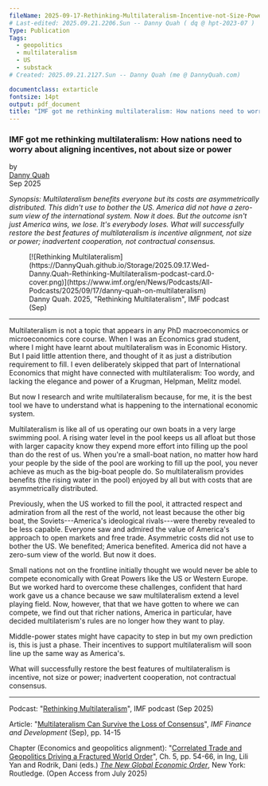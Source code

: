 ```yaml
---
fileName: 2025-09-17-Rethinking-Multilateralism-Incentive-not-Size-Power.md
# Last-edited: 2025.09.21.2206.Sun -- Danny Quah ( dq @ hpt-2023-07 )
Type: Publication
Tags:
  - geopolitics
  - multilateralism
  - US
  - substack
# Created: 2025.09.21.2127.Sun -- Danny Quah (me @ DannyQuah.com)

documentclass: extarticle
fontsize: 14pt
output: pdf_document
title: "IMF got me rethinking multilateralism: How nations need to worry about aligning incentives, not about size or power"
---
```

### IMF got me rethinking multilateralism: How nations need to worry about aligning incentives, not about size or power  

by  
[Danny Quah](https://lkyspp.nus.edu.sg/our-people/faculty/danny-quah)  
Sep 2025  

*Synopsis:  Multilateralism benefits everyone but its costs are asymmetrically distributed.  This didn't use to bother the US.  America did not have a zero-sum view of the international system.  Now it does.  But the outcome isn't just America wins, we lose.  It's everybody loses.  What will successfully restore the best features of multilateralism is incentive alignment, not size or power; inadvertent cooperation, not contractual consensus.*

<figure>
[![Rethinking Multilateralism](https://DannyQuah.github.io/Storage/2025.09.17.Wed-Danny.Quah-Rethinking-Multilateralism-podcast-card.0-cover.png)](https://www.imf.org/en/News/Podcasts/All-Podcasts/2025/09/17/danny-quah-on-multilateralism)
<figcaption>Danny Quah. 2025, "Rethinking Multilateralism", IMF podcast (Sep)</figcaption>
</figure>

____

Multilateralism is not a topic that appears in any PhD macroeconomics or microeconomics core course.  When I was an Economics grad student, where I might have learnt about multilateralism was in Economic History. But I paid little attention there, and thought of it as just a distribution requirement to fill.  I even deliberately skipped that part of International Economics that might have connected with multilateralism:  Too wordy, and lacking the elegance and power of a Krugman, Helpman, Melitz model.  

But now I research and write multilateralism because, for me, it is the best tool we have to understand what is happening to the international economic system.  

Multilateralism is like all of us operating our own boats in a very large swimming pool.  A rising water level in the pool keeps us all afloat but those with larger capacity know they expend more effort into filling up the pool than do the rest of us.  When you're a small-boat nation, no matter how hard your people by the side of the pool are working to fill up the pool, you never achieve as much as the big-boat people do.  So multilateralism provides benefits (the rising water in the pool) enjoyed by all but with costs that are asymmetrically distributed.  

Previously, when the US worked to fill the pool, it attracted respect and admiration from all the rest of the world, not least because the other big boat, the Soviets---America's ideological rivals---were thereby revealed to be less capable.  Everyone saw and admired the value of America's approach to open markets and free trade. Asymmetric costs did not use to bother the US.  We benefited; America benefited.  America did not have a zero-sum view of the world.  But now it does.  

Small nations not on the frontline initially thought we would never be able to compete economically with Great Powers like the US or Western Europe.  But we worked hard to overcome these challenges, confident that hard work gave us a chance because we saw multilateralism extend a level playing field.  Now, however, that that we have gotten to where we can compete, we find out that richer nations, America in particular, have decided multilaterism's rules are no longer how they want to play.

Middle-power states might have capacity to step in but my own prediction is, this is just a phase. Their incentives to support multilateralism will soon line up the same way as America's.  

What will successfully restore the best features of multilateralism is incentive, not size or power; inadvertent cooperation, not contractual consensus.  

___

Podcast: "[Rethinking Multilateralism](https://www.imf.org/en/News/Podcasts/All-Podcasts/2025/09/17/danny-quah-on-multilateralism)", IMF podcast (Sep 2025)  

Article:  "[Multilateralism Can Survive the Loss of Consensus](https://www.imf.org/en/Publications/fandd/issues/2025/09/point-of-view-multilateralism-can-survive-the-loss-of-consensus-danny-quah)", *IMF Finance and Development* (Sep), pp. 14-15

Chapter (Economics and geopolitics alignment):  "[Correlated Trade and Geopolitics Driving a Fractured World Order](https://www.taylorfrancis.com/chapters/oa-edit/10.4324/9781003571384-5/correlated-trade-geopolitics-driving-fractured-world-order-danny-quah)", Ch. 5, pp. 54-66, in Ing, Lili Yan and Rodrik, Dani (eds.) [*The New Global Economic Order*](https://www.taylorfrancis.com/books/oa-edit/10.4324/9781003571384/new-global-economic-order-lili-yan-ing-dani-rodrik), New York: Routledge.  (Open Access from July 2025)  



<!---
   Invisible section // 2025-09-17-Rethinking-Multilateralism-Incentive-not-Size-Power.md
-->
